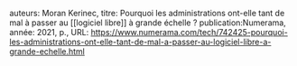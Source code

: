 auteurs: Moran Kerinec, 
titre: Pourquoi les administrations ont-elle tant de mal à passer au [[logiciel libre]] à grande échelle ?
publication:Numerama, 
année: 2021, 
p.,
URL: https://www.numerama.com/tech/742425-pourquoi-les-administrations-ont-elle-tant-de-mal-a-passer-au-logiciel-libre-a-grande-echelle.html

